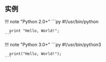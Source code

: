 ## 实例

!!! note "Python 2.0+"
    ```py
      #!/usr/bin/python
 
      print "Hello, World!";
    ```

!!! note "Python 3.0+"
    ```py
      #!/usr/bin/python3
 
      print("Hello, World!");
    ```